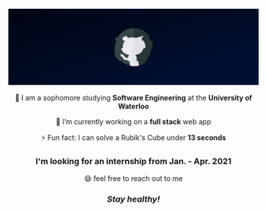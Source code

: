 ![Profile](https://github.com/ryandeng32/ryandeng32/blob/master/assets/profile_gif.gif)

<p align="center">📝 I am a sophomore studying <strong>Software Engineering</strong> at the <strong>University of Waterloo</strong></p>

<p align="center">🔭 I’m currently working on a <strong>full stack</strong> web app</p>
<p align="center">⚡ Fun fact: I can solve a Rubik's Cube under <strong>13 seconds</strong></p>
<h3 align="center">I'm looking for an internship from Jan. - Apr. 2021</h3>
<p align="center">😄 feel free to reach out to me </p>

<h3 align="center"><i>Stay healthy!</i></h3>


  

  

<!--
**ryandeng32/ryandeng32** is a ✨ _special_ ✨ repository because its `README.md` (this file) appears on your GitHub profile.

Here are some ideas to get you started:

- 🔭 I’m currently working on ...
- 🌱 I’m currently learning ...
- 👯 I’m looking to collaborate on ...
- 🤔 I’m looking for help with ...
- 💬 Ask me about ...
- 📫 How to reach me: ...
- 😄 Pronouns: ...
- ⚡ Fun fact: ...
-->
